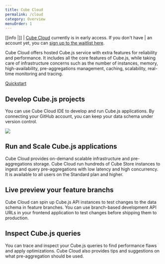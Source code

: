 ```yaml
---
title: Cube Cloud
permalink: /cloud
category: Overview
menuOrder: 1
---
```


<!-- prettier-ignore-start -->
[[info |]]
| [Cube Cloud][link-cube-cloud] currently is in early access. If you don't have
| an account yet, you can [sign up to the waitlist here][link-cube-cloud].
<!-- prettier-ignore-end -->

[link-cube-cloud]: https://cube.dev/cloud

Cube Cloud offers hosted Cube.js service with extra features for reliability and
performance. It includes all the core features of Cube.js, while taking care of
infrastructure concerns such as the number of instances, memory,
high-availability, pre-aggregations management, caching, scalability, real-time
monitoring and tracing.

[Quickstart](/cloud/quickstart)

## Develop Cube.js projects

You can use Cube Cloud IDE to develop and run Cube.js applications. By connecting your GitHub account, you can keep your data schema under version control.

![](https://raw.githubusercontent.com/cube-js/cube.js/master/docs/content/Cube-Cloud/cube-ide.png)

## Run and Scale Cube.js applications

Cube Cloud provides on-demand scalable infrastructure and pre-aggregations storage. Cube Cloud run hundreds of Cube Store instances to ingest and query pre-aggregations with low latency and high concurrency. It is available to all users on the Standard plan and higher.

## Live preview your feature branchs

Cube Cloud can spin up Cube.js API instances to test changes to the data schema
in feature branches. You can use branch-based development API URLs in your
frontend application to test changes before shipping them to production.


## Inspect Cube.js queries

You can trace and inspect your Cube.js queries to find performance flaws and
apply optimizations. Cube Cloud also provides tips and suggestions on what
pre-aggregation should be used.
